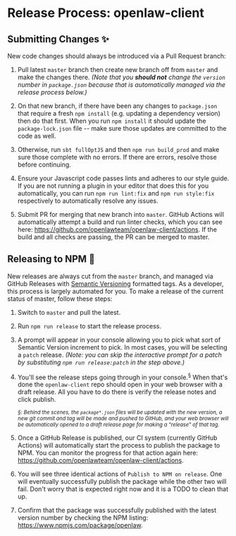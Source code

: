 # Release Process: openlaw-client

## Submitting Changes :sparkles:

New code changes should always be introduced via a Pull Request branch:

1. Pull latest `master` branch then create new branch off from `master` and make the changes there. _(Note that you **should not** change the `version` number in `package.json` because that is automatically managed via the release process below.)_

2. On that new branch, if there have been any changes to `package.json` that require a fresh `npm install` (e.g. updating a dependency version) then do that first. When you run `npm install` it should update the `package-lock.json` file -- make sure those updates are committed to the code as well.

3. Otherwise, run `sbt fullOptJS` and then `npm run build_prod` and make sure those complete with no errors. If there are errors, resolve those before continuing.

4. Ensure your Javascript code passes lints and adheres to our style guide. If you are not running a plugin in your editor that does this for you automatically, you can run `npm run lint:fix` and `npm run style:fix` respectively to automatically resolve any issues.

5. Submit PR for merging that new branch into `master`. GitHub Actions will automatically attempt a build and run linter checks, which you can see here: https://github.com/openlawteam/openlaw-client/actions. If the build and all checks are passing, the PR can be merged to master.

## Releasing to NPM :rocket:

New releases are always cut from the `master` branch, and managed via GitHub Releases with [Semantic Versioning](https://semver.org/spec/v2.0.0.html) formatted tags. As a developer, this process is largely automated for you. To make a release of the current status of master, follow these steps:

1. Switch to `master` and pull the latest.

2. Run `npm run release` to start the release process.

3. A prompt will appear in your console allowing you to pick what sort of Semantic Version increment to pick. In most cases, you will be selecting a `patch` release. _(Note: you can skip the interactive prompt for a patch by substituting `npm run release:patch` in the step above.)_

4. You'll see the release steps going through in your console.<sup>§</sup> When that's done the `openlaw-client` repo should open in your web browser with a draft release. All you have to do there is verify the release notes and click publish.

   <small><i>§: Behind the scenes, the `package*.json` files will be updated with the new version, a new git commit and tag will be made and pushed to GitHub, and your web browser will be automatically opened to a draft release page for making a "release" of that tag.</i></small>

5. Once a GitHub Release is published, our CI system (currently GitHub Actions) will automatically start the process to publish the package to NPM. You can monitor the progress for that action again here: https://github.com/openlawteam/openlaw-client/actions.

6. You will see three identical actions of `Publish to NPM on release`. One will eventually successfully publish the package while the other two will fail. Don't worry that is expected right now and it is a TODO to clean that up.

7. Confirm that the package was successfully published with the latest version number by checking the NPM listing: https://www.npmjs.com/package/openlaw.
